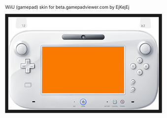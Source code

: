 <p align="left">
WiiU (gamepad) skin for beta.gamepadviewer.com by EjKejEj
</p>
<p align="left">
<img src="https://github.com/EjKejEj/Gamepad-Viewer-skins/blob/main/WiiU%20(gamepad)/WiiU.png" width="489" height="302" border="10"/>
</p>
